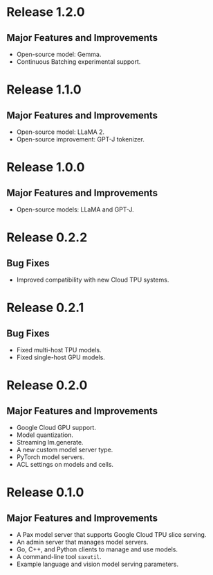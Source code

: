 # Release 1.2.0
## Major Features and Improvements
*   Open-source model: Gemma.
*   Continuous Batching experimental support.

# Release 1.1.0

## Major Features and Improvements

*   Open-source model: LLaMA 2.
*   Open-source improvement: GPT-J tokenizer.

# Release 1.0.0

## Major Features and Improvements

*   Open-source models: LLaMA and GPT-J.

# Release 0.2.2

## Bug Fixes

*   Improved compatibility with new Cloud TPU systems.

# Release 0.2.1

## Bug Fixes

*   Fixed multi-host TPU models.
*   Fixed single-host GPU models.

# Release 0.2.0

## Major Features and Improvements

*   Google Cloud GPU support.
*   Model quantization.
*   Streaming lm.generate.
*   A new custom model server type.
*   PyTorch model servers.
*   ACL settings on models and cells.

# Release 0.1.0

## Major Features and Improvements

*   A Pax model server that supports Google Cloud TPU slice serving.
*   An admin server that manages model servers.
*   Go, C++, and Python clients to manage and use models.
*   A command-line tool `saxutil`.
*   Example language and vision model serving parameters.
